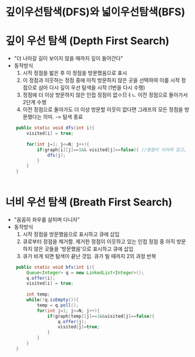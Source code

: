 # 깊이우선탐색(DFS)와 넓이우선탐색(BFS)

# 깊이 우선 탐색 (Depth First Search)
- "더 나아갈 길이 보이지 않을 때까지 깊이 들어간다"
- 동작방식
	1. 시작 정점을 밟은 후 이 정점을 방문했음으로 표시
    2. 이 정점과 이웃하는 정점 중에 아직 방문하지 않은 곳을 선택하여 이를 시작 정점으로 삼아 다시 깊이 우선 탐색을 시작 (1번을 다시 수행)
    3. 정점에 더 이상 방문하지 않은 인접 정점이 없ㅇ므ㅕㄴ 이전 정점으로 돌아가서 2단계 수행
    4. 이전 정점으로 돌아가도 더 이상 방문할 이웃이 없다면 그래프의 모든 정점을 방문했다는 의미. -> 탐색 종료
 
```JAVA
    public static void dfs(int i){
        visited[i] = true;
        
        for(int j=1; j<=N; j++){
            if(graph[i][j]==1&& visited[j]==false){ //정점이 이어져 있고, 방문하지 않았다면
                dfs(j);
            }
        }
    }
      

```

# 너비 우선 탐색 (Breath First Search)
- "꼼꼼히 좌우를 살피며 다니자"
- 동작방식
	1. 시작 정점을 방문했음으로 표시하고 큐에 삽입
    2. 큐로부터 정점을 제거함. 제거한 정점이 이웃하고 있는 인접 정점 중 아직 방문하지 않은 곳들을 '방문했음'으로 표시하고 큐에 삽입
    3. 큐가 비게 되면 탐색이 끝난 것임. 큐가 빌 때까지 2의 과정 반복

```JAVA  
    public static void bfs(int i){
        Queue<Integer> q = new LinkedList<Integer>();
        q.offer(i);
        visited[i] = true;
        
        int temp;
        while(!q.isEmpty()){
            temp = q.poll();
            for(int j=1; j<=N; j++){
                if(graph[temp][j]==1&&visited[j]==false){
                    q.offer(j);
                    visited[j]=true;
                }
            }                       
        }
    }

```